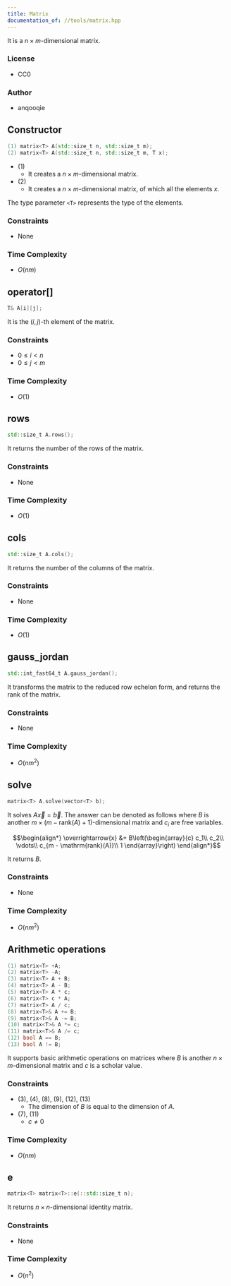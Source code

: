 ```yaml
---
title: Matrix
documentation_of: //tools/matrix.hpp
---
```


It is a $n \times m$-dimensional matrix.

### License
- CC0

### Author
- anqooqie

## Constructor
```cpp
(1) matrix<T> A(std::size_t n, std::size_t m);
(2) matrix<T> A(std::size_t n, std::size_t m, T x);
```

- (1)
    - It creates a $n \times m$-dimensional matrix.
- (2)
    - It creates a $n \times m$-dimensional matrix, of which all the elements $x$.

The type parameter `<T>` represents the type of the elements.

### Constraints
- None

### Time Complexity
- $O(nm)$

## operator[]
```cpp
T& A[i][j];
```

It is the $(i, j)$-th element of the matrix.

### Constraints
- $0 \leq i < n$
- $0 \leq j < m$

### Time Complexity
- $O(1)$

## rows
```cpp
std::size_t A.rows();
```

It returns the number of the rows of the matrix.

### Constraints
- None

### Time Complexity
- $O(1)$

## cols
```cpp
std::size_t A.cols();
```

It returns the number of the columns of the matrix.

### Constraints
- None

### Time Complexity
- $O(1)$

## gauss_jordan
```cpp
std::int_fast64_t A.gauss_jordan();
```

It transforms the matrix to the reduced row echelon form, and returns the rank of the matrix.

### Constraints
- None

### Time Complexity
- $O(n m^2)$

## solve
```cpp
matrix<T> A.solve(vector<T> b);
```

It solves $A\overrightarrow{x} = \overrightarrow{b}$.
The answer can be denoted as follows where $B$ is another $m \times (m - \mathrm{rank}(A) + 1)$-dimensional matrix and $c_i$ are free variables.

$$\begin{align*}
\overrightarrow{x} &= B\left(\begin{array}{c}
c_1\\
c_2\\
\vdots\\
c_{m - \mathrm{rank}(A)}\\
1
\end{array}\right)
\end{align*}$$

It returns $B$.

### Constraints
- None

### Time Complexity
- $O(n m^2)$

## Arithmetic operations
```cpp
(1) matrix<T> +A;
(2) matrix<T> -A;
(3) matrix<T> A + B;
(4) matrix<T> A - B;
(5) matrix<T> A * c;
(6) matrix<T> c * A;
(7) matrix<T> A / c;
(8) matrix<T>& A += B;
(9) matrix<T>& A -= B;
(10) matrix<T>& A *= c;
(11) matrix<T>& A /= c;
(12) bool A == B;
(13) bool A != B;
```

It supports basic arithmetic operations on matrices where $B$ is another $n \times m$-dimensional matrix and $c$ is a scholar value.

### Constraints
- (3), (4), (8), (9), (12), (13)
    - The dimension of $B$ is equal to the dimension of $A$.
- (7), (11)
    - $c \neq 0$

### Time Complexity
- $O(nm)$

## e
```cpp
matrix<T> matrix<T>::e(::std::size_t n);
```

It returns $n \times n$-dimensional identity matrix.

### Constraints
- None

### Time Complexity
- $O(n^2)$
